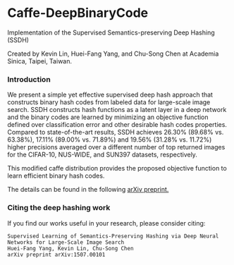 # Caffe-DeepBinaryCode

Implementation of the Supervised Semantics-preserving Deep Hashing (SSDH)

Created by Kevin Lin, Huei-Fang Yang, and Chu-Song Chen at Academia Sinica, Taipei, Taiwan.

### Introduction

We present a simple yet effective supervised deep hash approach that constructs binary hash codes from labeled data for large-scale image search. SSDH constructs hash functions as a latent layer in a deep network and the binary codes are learned by minimizing an objective function defined over classification error and other desirable hash codes properties. Compared to state-of-the-art results, SSDH achieves 26.30% (89.68% vs. 63.38%), 17.11% (89.00% vs. 71.89%) and 19.56% (31.28% vs. 11.72%) higher precisions averaged over a different number of top returned images for the CIFAR-10, NUS-WIDE, and SUN397 datasets, respectively.

This modified caffe distribution provides the proposed objective function to learn efficient binary hash codes. 

The details can be found in the following [arXiv preprint.](http://arxiv.org/abs/1507.00101)


### Citing the deep hashing work

If you find our works useful in your research, please consider citing:

    Supervised Learning of Semantics-Preserving Hashing via Deep Neural Networks for Large-Scale Image Search
    Huei-Fang Yang, Kevin Lin, Chu-Song Chen
    arXiv preprint arXiv:1507.00101
